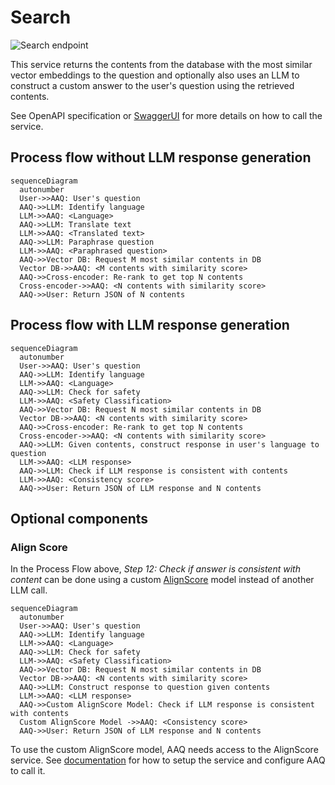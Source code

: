 # Search

![Search endpoint](./search.png)

This service returns the contents from the database with the most similar vector embeddings to the question
and optionally also uses an LLM to construct a custom answer to the user's question using the retrieved contents.

See OpenAPI specification or [SwaggerUI](index.md/#swaggerui) for more details on how to call the service.

## Process flow without LLM response generation

```mermaid
sequenceDiagram
  autonumber
  User->>AAQ: User's question
  AAQ->>LLM: Identify language
  LLM->>AAQ: <Language>
  AAQ->>LLM: Translate text
  LLM->>AAQ: <Translated text>
  AAQ->>LLM: Paraphrase question
  LLM->>AAQ: <Paraphrased question>
  AAQ->>Vector DB: Request M most similar contents in DB
  Vector DB->>AAQ: <M contents with similarity score>
  AAQ->>Cross-encoder: Re-rank to get top N contents
  Cross-encoder->>AAQ: <N contents with similarity score>
  AAQ->>User: Return JSON of N contents

```

## Process flow with LLM response generation

```mermaid
sequenceDiagram
  autonumber
  User->>AAQ: User's question
  AAQ->>LLM: Identify language
  LLM->>AAQ: <Language>
  AAQ->>LLM: Check for safety
  LLM->>AAQ: <Safety Classification>
  AAQ->>Vector DB: Request N most similar contents in DB
  Vector DB->>AAQ: <N contents with similarity score>
  AAQ->>Cross-encoder: Re-rank to get top N contents
  Cross-encoder->>AAQ: <N contents with similarity score>
  AAQ->>LLM: Given contents, construct response in user's language to question
  LLM->>AAQ: <LLM response>
  AAQ->>LLM: Check if LLM response is consistent with contents
  LLM->>AAQ: <Consistency score>
  AAQ->>User: Return JSON of LLM response and N contents

```

## Optional components

### Align Score

In the Process Flow above, _Step 12: Check if answer is consistent with content_ can
be done using a custom [AlignScore](https://github.com/yuh-zha/AlignScore) model instead
of another LLM call.

``` mermaid
sequenceDiagram
  autonumber
  User->>AAQ: User's question
  AAQ->>LLM: Identify language
  LLM->>AAQ: <Language>
  AAQ->>LLM: Check for safety
  LLM->>AAQ: <Safety Classification>
  AAQ->>Vector DB: Request N most similar contents in DB
  Vector DB->>AAQ: <N contents with similarity score>
  AAQ->>LLM: Construct response to question given contents
  LLM->>AAQ: <LLM response>
  AAQ->>Custom AlignScore Model: Check if LLM response is consistent with contents
  Custom AlignScore Model ->>AAQ: <Consistency score>
  AAQ->>User: Return JSON of LLM response and N contents

```

To use the custom AlignScore model, AAQ needs access to the AlignScore service. See
[documentation](../../components/align-score/index.md) for how to setup
the service and configure AAQ to call it.

